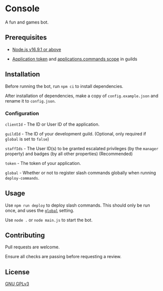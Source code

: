 # Console

A fun and games bot.

## Prerequisites

* [Node.js v16.9.1 or above](https://nodejs.org/en/download/current/)

* [Application token](https://discord.com/developers/applications) and [applications.commands scope](https://discord.com/developers/docs/interactions/application-commands#authorizing-your-application) in guilds

## Installation

Before running the bot, run `npm ci` to install dependencies.

After installation of dependencies, make a copy of `config.example.json` and rename it to `config.json`.

### <a name="configuration"></a>Configuration

`clientId` - The ID or User ID of the application.

`guildId` - The ID of your development guild. (Optional, only required if `global` is set to `false`)

`staffIds` - The User ID(s) to be granted escalated privileges (by the `manager` property) and badges (by all other properties) (Recommended)

`token` - The token of your application.

`global` - Whether or not to register slash commands globally when running `deploy-commands`.

## Usage

Use `npm run deploy` to deploy slash commands. This should only be run once, and uses the [`global`](#configuration) setting.

Use `node .` or `node main.js` to start the bot.

## Contributing

Pull requests are welcome.

Ensure all checks are passing before requesting a review.

## License
[GNU GPLv3](https://choosealicense.com/licenses/gpl-3.0/)